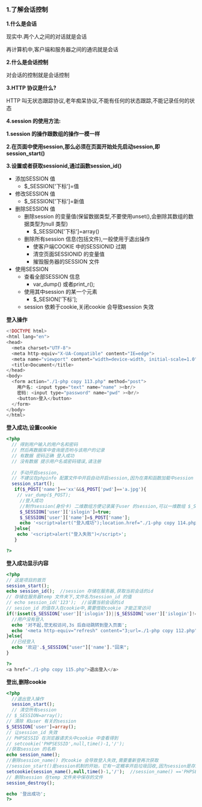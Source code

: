 ### 1.了解会话控制

**1.什么是会话**

现实中.两个人之间的对话就是会话

再计算机中,客户端和服务器之间的通讯就是会话

**2.什么是会话控制**

对会话的控制就是会话控制

**3.HTTP 协议是什么?**

HTTP 叫无状态跟踪协议,老年痴呆协议,不能有任何的状态跟踪,不能记录任何的状态

**4.session 的使用方法:**

**1.session 的操作跟数组的操作一模一样**

**2.在页面中使用session,那么必须在页面开始处先启动session,即session_start()**

**3.设置或者获取sessionid,通过函数session_id()**

- 添加SESSION 值
  - $_SESSION['下标']=值
- 修改SESSION 值
  - $_SESSION['下标']=新值
- 删除SESSION 值
  - 删除session 的变量值(保留数据类型,不要使用unset(),会删除其数组的数据类型为null 类型)
    - $_SESSION['下标']=array()
  - 删除所有session 信息(包括文件),一般使用于退出操作
    - 使客户端COOKIE 中的SESSIONID 过期
    - 清空页面SESSIONID 的变量值
    - 摧毁服务器的SESSION 文件
- 使用SESSION 
  - 查看全部SESSION 信息
    - var_dump() 或者print_r();
  - 使用其中session 的某一个元素
    - $_SESION['下标'];
  - session 依赖于cookie,关闭cookie 会导致session 失效



**登入操作**

```php
<!DOCTYPE html>
<html lang="en">
<head>
  <meta charset="UTF-8">
  <meta http-equiv="X-UA-Compatible" content="IE=edge">
  <meta name="viewport" content="width=device-width, initial-scale=1.0">
  <title>Document</title>
</head>
<body>
  <form action="./1-php copy 113.php" method="post">
    用户名: <input type="text" name="name" ><br/>
    密码: <input type="password" name="pwd" ><br/>
    <button>登入</button>
  </form>
</body>
</html>
```

**登入成功,设置cookie**

```php
<?php
  // 得到用户输入的用户名和密码
  // 然后再数据库中查询是否哟与该用户的记录
  // 有数据 密码正确 登入成功
  // 没有数据 提示用户名或密码错误,请注册
  
  // 手动开启session,
  // 不建议在phpinfo 配置文件中开启自动开启session,因为在类和函数加载中session 优先加载,浪费资源
  session_start();
   if($_POST['name']=='xx'&&$_POST['pwd']=='a.jpg'){
    // var_dump($_POST);
     //登入成功
     //制作session(身份卡) 二维数组方便记录属于user 的session,可以一维数组 $_SESSION['islogin']=true;
     $_SESSION['user']['islogin']=true;
     $_SESSION['user']['name']=$_POST['name'];
     echo '<script>alert("登入成功");location.href="./1-php copy 114.php"</script>';
   }else{
    echo '<script>alert("登入失败")</script>';
   }

?>
```

**登入成功显示内容**

```php
<?php
// 这是项目的首页
session_start();
echo session_id();  //session 存储在服务器,获取当前会话的id
// 存储在服务器temp 文件夹下,文件名为session_id 的值
// echo session_id('123');  //设置当前会话的id
// sesion_id 的值存入在cookie中,需要借助cookie 才能正常访问
if(!isset($_SESSION['user']['islogin'])||$_SESSION['user']['islogin']!=true){
  //用户没有登入
  echo '对不起,您无权访问,3s 后自动跳转到登入页面';
  echo '<meta http-equiv="refresh" content="3;url=./1-php copy 112.php">';
}else{
  //已经登入
  echo '欢迎'.$_SESSION["user"]['name']."回来";
}

?>
<a href="./1-php copy 115.php">退出登入</a>
```

**登出,删除cookie**

```php
<?php
  //退出登入操作
  session_start();
  // 清空所有session
// $_SESSION=array();
// 清除 和user 有关的session
$_SESSION['user']=array();
// 让session_id 失效
// PHPSESSID 在浏览器请求头中cookie 中查看得到
// setcookie('PHPSESSID',null,time()-1,'/');
//获取session 的名称
echo session_name();
//删除session_name() 的cookie 会导致登入失效,需要重新登再次获取
//session_start()是session机制的开始，它有一定概率开启垃圾回收,因为session是存放在文件中，PHP自身的垃圾回收是无效的，SESSION的回收是要删文件的，这个概率是根据php.ini的配置决定的。session会判断当前是否有$_COOKIE[session_name()];session_name()返回保存session_id的COOKIE键值，这个值可以从php.ini找到：	session.name = PHPSESSID //默认值
setcookie(session_name(),null,time()-1,'/');  //session_name() =='PHPSESSID' 默认情况下是相等的,如果修改了php.ini 配置的session.name  那就是另外一个值了
// 删除session 在temp 文件夹中保存的文件
session_destroy();

echo '登出成功';
?>
```

